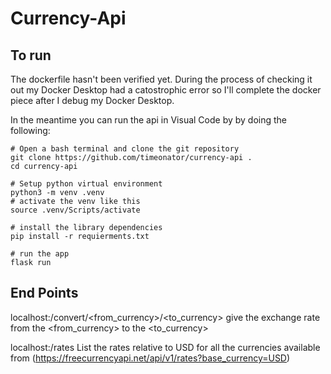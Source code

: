 # Currency-Api
## To run
The dockerfile hasn't been verified yet. During the process of checking it out my Docker Desktop had a catostrophic error so I'll complete the docker piece after I debug my Docker Desktop.

In the meantime you can run the api in Visual Code by by doing the following:

    # Open a bash terminal and clone the git repository
    git clone https://github.com/timeonator/currency-api .
    cd currency-api

    # Setup python virtual environment
    python3 -m venv .venv
    # activate the venv like this
    source .venv/Scripts/activate

    # install the library dependencies
    pip install -r requierments.txt
    
    # run the app
    flask run

## End Points

localhost:/convert/<from_currency>/<to_currency>
give the exchange rate from the <from_currency> to the <to_currency>

localhost:/rates
List the rates relative to USD for all the currencies available from (https://freecurrencyapi.net/api/v1/rates?base_currency=USD)

